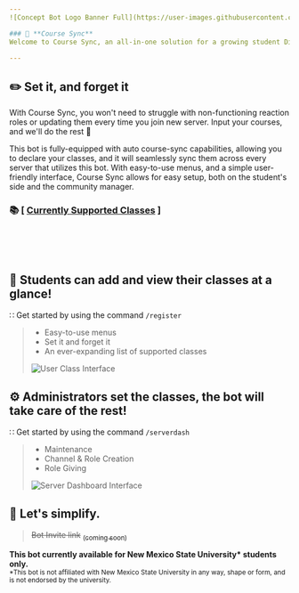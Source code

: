 ```yaml
---
![Concept Bot Logo Banner Full](https://user-images.githubusercontent.com/90274287/142587875-d1dbcc33-ef6b-4023-af56-9cc67f2c6b55.png)

### 🔁 **Course Sync**
Welcome to Course Sync, an all-in-one solution for a growing student Discord server population.

---
```


## ✏️ Set it, and forget it

With Course Sync, you won't need to struggle with non-functioning reaction roles or updating them every time you join new server. Input your courses, and we'll do the rest :tea:

This bot is fully-equipped with auto course-sync capabilities, allowing you to declare your classes, and it will seamlessly sync them across every server that utilizes this bot. With easy-to-use menus, and a simple user-friendly interface, Course Sync allows for easy setup, both on the student's side and the community manager.

### 📚 [ [Currently Supported Classes](./Supported%20Courses/readme.md) ]

<br><br><br>

## 📔 Students can add and view their classes at a glance!
∷ Get started by using the command `/register`
> - Easy-to-use menus
> - Set it and forget it
> - An ever-expanding list of supported classes
> 
> ![User Class Interface](https://user-images.githubusercontent.com/90274287/142586023-8671f73d-87e4-414e-88dc-62ca23f4d52e.png)

## ⚙️ Administrators set the classes, the bot will take care of the rest!
∷ Get started by using the command `/serverdash`
> - Maintenance
> - Channel & Role Creation
> - Role Giving
> 
> ![Server Dashboard Interface](https://user-images.githubusercontent.com/90274287/142586114-d93eb8b3-96d0-42b8-9042-f5ec86d98daa.png)

## 🍵 Let's simplify.
> ~~Bot Invite link~~ [<sub>(coming soon)</sub>]()

**This bot currently available for New Mexico State University\* students only.**<br><sub>*This bot is not affiliated with New Mexico State University in any way, shape or form, and is not endorsed by the university.</sub>
